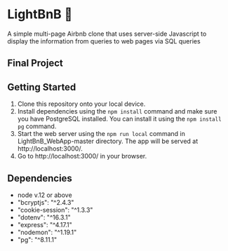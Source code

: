 # LightBnB 🏡 

A simple multi-page Airbnb clone that uses server-side Javascript to display the information from queries to web pages via SQL queries


## Final Project


## Getting Started

1. Clone this repository onto your local device.
2. Install dependencies using the `npm install` command and make sure you have PostgreSQL installed. You can install it using the `npm install pg` command.
3. Start the web server using the `npm run local` command in LightBnB_WebApp-master directory. The app will be served at http://localhost:3000/.
4. Go to http://localhost:3000/ in your browser.

## Dependencies

  - node v.12 or above
  - "bcryptjs": "^2.4.3"
  - "cookie-session": "^1.3.3"
  - "dotenv": "^16.3.1"
  - "express": "^4.17.1"
  - "nodemon": "^1.19.1"
  - "pg": "^8.11.1"